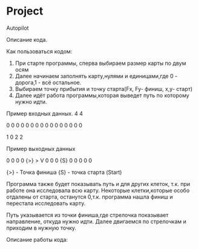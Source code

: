 # Project
Autopilot

Описание кода.

Как пользоваться кодом:
1) При старте программы, сперва выбираем размер карты по двум осям
2) Далее начинаем заполнять карту,нулями и единицами,где 0 - дорога,1 - всё остальное.
3) Выбираем точку прибытия и точку старта(Fx, Fy- финиш, x,y- старт)
4) Далее идёт работа программы,которая выведет путь по которому нужно идти.

Пример входных данных.
4 4

0 0 0 0
0 0 0 0
0 0 0 0
0 0 0 0

1 0  2 2

Пример выходных данных

 0  0  0  0
{>} >  V  0
 0  0 {S} 0
 0  0  0  0

{>} - Точка финиша
{S} - точка старта (Start)

Программа также будет показывать путь и для других клеток, т.к. при работе она исследовала всю карту. 
Некоторые клетки,которые особо отдалены от старта, останутся 0,т.к. программа нашла финиш и 
перестала исследовать карту. 

Путь указывается из точки финиша,где стрелочка показывает направление, откуда 
нужно идти. Далее двигаемся по стрелочкам и приходим в нужную точку.

Описание работы кода:


